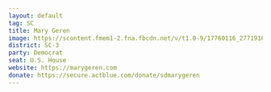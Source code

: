 ```yaml
---
layout: default
tag: SC
title: Mary Geren
image: https://scontent.fmem1-2.fna.fbcdn.net/v/t1.0-9/17760116_277191629375208_2392433398882444928_n.jpg?_nc_cat=0&oh=ad9b68986b6056f7876a51a90aada0e2&oe=5C253C27
district: SC-3
party: Democrat
seat: U.S. House 
website: https://marygeren.com
donate: https://secure.actblue.com/donate/sdmarygeren
---
```

